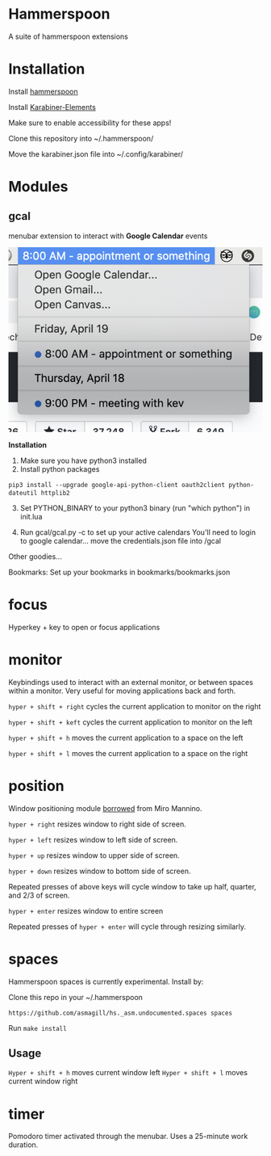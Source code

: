 # Hammerspoon

A suite of hammerspoon extensions

# Installation
Install [hammerspoon](https://www.hammerspoon.org/)

Install [Karabiner-Elements](https://pqrs.org/osx/karabiner/)

Make sure to enable accessibility for these apps!

Clone this repository into ~/.hammerspoon/

Move the karabiner.json file into ~/.config/karabiner/

# Modules

## gcal

menubar extension to interact with __Google Calendar__ events

![alt text](assets/gcal-preview.png)

**Installation**

1. Make sure you have python3 installed
2. Install python packages

```
pip3 install --upgrade google-api-python-client oauth2client python-dateutil httplib2
``` 

3. Set PYTHON_BINARY to your python3 binary (run "which python") in init.lua

4. Run gcal/gcal.py -c to set up your active calendars
You'll need to login to google calendar... move the credentials.json file into /gcal

Other goodies...

Bookmarks: Set up your bookmarks in bookmarks/bookmarks.json

# focus

Hyperkey + key to open or focus applications

# monitor

Keybindings used to interact with an external monitor, or between spaces within a monitor. Very useful for moving applications back and forth.

`hyper + shift + right` cycles the current application to monitor on the right

`hyper + shift + keft` cycles the current application to monitor on the left

`hyper + shift + h` moves the current application to a space on the left

`hyper + shift + l` moves the current application to a space on the right

# position

Window positioning module [borrowed](https://gist.github.com/teknofire/a311390d0427c09e7be6044d09c8d372) from Miro Mannino.

`hyper + right` resizes window to right side of screen.

`hyper + left` resizes window to left side of screen.

`hyper + up` resizes window to upper side of screen.

`hyper + down` resizes window to bottom side of screen.

Repeated presses of above keys will cycle window to take up half, quarter, and 2/3 of screen.

`hyper + enter` resizes window to entire screen

Repeated presses of `hyper + enter` will cycle through resizing similarly.

# spaces

Hammerspoon spaces is currently experimental. Install by:

Clone this repo in your ~/.hammerspoon
```
https://github.com/asmagill/hs._asm.undocumented.spaces spaces
```

Run `make install`

## Usage

`Hyper + shift + h` moves current window left
`Hyper + shift + l` moves current window right

# timer

Pomodoro timer activated through the menubar. Uses a 25-minute work duration.
